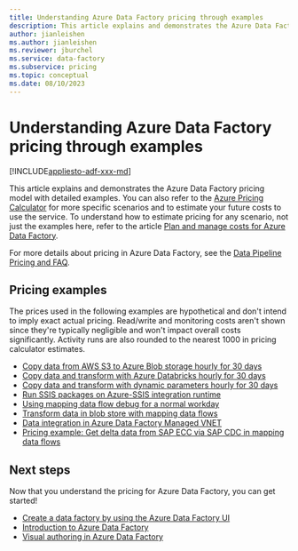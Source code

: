```yaml
---
title: Understanding Azure Data Factory pricing through examples 
description: This article explains and demonstrates the Azure Data Factory pricing model with detailed examples
author: jianleishen
ms.author: jianleishen
ms.reviewer: jburchel
ms.service: data-factory
ms.subservice: pricing
ms.topic: conceptual
ms.date: 08/10/2023
---
```


# Understanding Azure Data Factory pricing through examples

[!INCLUDE[appliesto-adf-xxx-md](includes/appliesto-adf-xxx-md.md)]

This article explains and demonstrates the Azure Data Factory pricing model with detailed examples.  You can also refer to the [Azure Pricing Calculator](https://azure.microsoft.com/pricing/calculator/) for more specific scenarios and to estimate your future costs to use the service.  To understand how to estimate pricing for any scenario, not just the examples here, refer to the article [Plan and manage costs for Azure Data Factory](plan-manage-costs.md).

For more details about pricing in Azure Data Factory, see the [Data Pipeline Pricing and FAQ](https://azure.microsoft.com/pricing/details/data-factory/data-pipeline/).

## Pricing examples
The prices used in the following examples are hypothetical and don't intend to imply exact actual pricing.  Read/write and monitoring costs aren't shown since they're typically negligible and won't impact overall costs significantly.  Activity runs are also rounded to the nearest 1000 in pricing calculator estimates.

- [Copy data from AWS S3 to Azure Blob storage hourly for 30 days](pricing-examples-s3-to-blob.md)
- [Copy data and transform with Azure Databricks hourly for 30 days](pricing-examples-copy-transform-azure-databricks.md)
- [Copy data and transform with dynamic parameters hourly for 30 days](pricing-examples-copy-transform-dynamic-parameters.md)
- [Run SSIS packages on Azure-SSIS integration runtime](pricing-examples-ssis-on-azure-ssis-integration-runtime.md)
- [Using mapping data flow debug for a normal workday](pricing-examples-mapping-data-flow-debug-workday.md)
- [Transform data in blob store with mapping data flows](pricing-examples-transform-mapping-data-flows.md)
- [Data integration in Azure Data Factory Managed VNET](pricing-examples-data-integration-managed-vnet.md)
- [Pricing example: Get delta data from SAP ECC via SAP CDC in mapping data flows](pricing-examples-get-delta-data-from-sap-ecc.md)


## Next steps
Now that you understand the pricing for Azure Data Factory, you can get started!

- [Create a data factory by using the Azure Data Factory UI](quickstart-create-data-factory-portal.md)
- [Introduction to Azure Data Factory](introduction.md)
- [Visual authoring in Azure Data Factory](author-visually.md)
